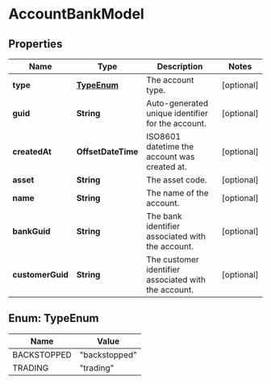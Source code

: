 

# AccountBankModel


## Properties

Name | Type | Description | Notes
------------ | ------------- | ------------- | -------------
**type** | [**TypeEnum**](#TypeEnum) | The account type. |  [optional]
**guid** | **String** | Auto-generated unique identifier for the account. |  [optional]
**createdAt** | **OffsetDateTime** | ISO8601 datetime the account was created at. |  [optional]
**asset** | **String** | The asset code. |  [optional]
**name** | **String** | The name of the account. |  [optional]
**bankGuid** | **String** | The bank identifier associated with the account. |  [optional]
**customerGuid** | **String** | The customer identifier associated with the account. |  [optional]



## Enum: TypeEnum

Name | Value
---- | -----
BACKSTOPPED | &quot;backstopped&quot;
TRADING | &quot;trading&quot;



